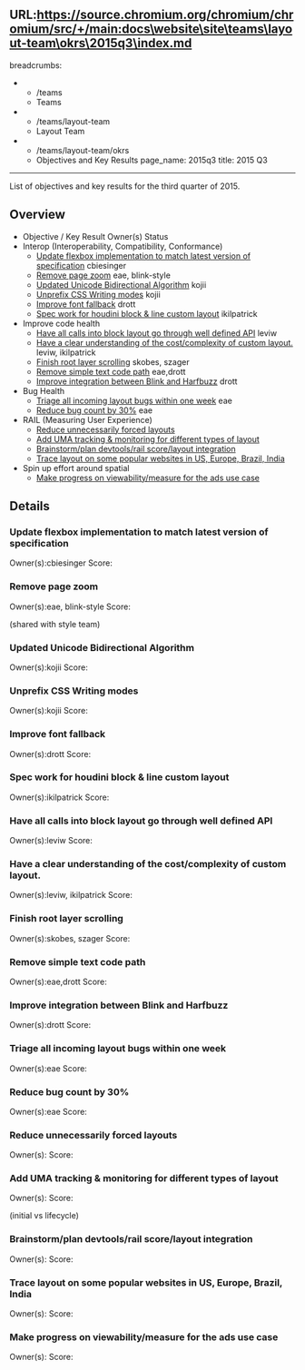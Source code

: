 URL:https://source.chromium.org/chromium/chromium/src/+/main:docs\website\site\teams\layout-team\okrs\2015q3\index.md
---
breadcrumbs:
- - /teams
  - Teams
- - /teams/layout-team
  - Layout Team
- - /teams/layout-team/okrs
  - Objectives and Key Results
page_name: 2015q3
title: 2015 Q3
---

List of objectives and key results for the third quarter of 2015.

## Overview

*   Objective / Key Result Owner(s) Status
*   Interop (Interoperability, Compatibility, Conformance)
    *   [Update flexbox implementation to match latest version of
                specification](#o0r0) cbiesinger
    *   [Remove page zoom](#o0r1) eae, blink-style
    *   [Updated Unicode Bidirectional Algorithm](#o0r2) kojii
    *   [Unprefix CSS Writing modes](#o0r3) kojii
    *   [Improve font fallback](#o0r4) drott
    *   [Spec work for houdini block & line custom layout](#o0r5)
                ikilpatrick
*   Improve code health
    *   [Have all calls into block layout go through well defined
                API](#o1r0) leviw
    *   [Have a clear understanding of the cost/complexity of custom
                layout.](#o1r1) leviw, ikilpatrick
    *   [Finish root layer scrolling](#o1r2) skobes, szager
    *   [Remove simple text code path](#o1r3) eae,drott
    *   [Improve integration between Blink and Harfbuzz](#o1r4) drott
*   Bug Health
    *   [Triage all incoming layout bugs within one week](#o2r0) eae
    *   [Reduce bug count by 30%](#o2r1) eae
*   RAIL (Measuring User Experience)
    *   [Reduce unnecessarily forced layouts](#o3r0)
    *   [Add UMA tracking & monitoring for different types of
                layout](#o3r1)
    *   [Brainstorm/plan devtools/rail score/layout integration](#o3r2)
    *   [Trace layout on some popular websites in US, Europe, Brazil,
                India](#o3r3)
*   Spin up effort around spatial
    *   [Make progress on viewability/measure for the ads use
                case](#o4r0)

## Details

### Update flexbox implementation to match latest version of specification

Owner(s):cbiesinger
Score:

### Remove page zoom

Owner(s):eae, blink-style
Score:

(shared with style team)

### Updated Unicode Bidirectional Algorithm

Owner(s):kojii
Score:

### Unprefix CSS Writing modes

Owner(s):kojii
Score:

### Improve font fallback

Owner(s):drott
Score:

### Spec work for houdini block & line custom layout

Owner(s):ikilpatrick
Score:

### Have all calls into block layout go through well defined API

Owner(s):leviw
Score:

### Have a clear understanding of the cost/complexity of custom layout.

Owner(s):leviw, ikilpatrick
Score:

### Finish root layer scrolling

Owner(s):skobes, szager
Score:

### Remove simple text code path

Owner(s):eae,drott
Score:

### Improve integration between Blink and Harfbuzz

Owner(s):drott
Score:

### Triage all incoming layout bugs within one week

Owner(s):eae
Score:

### Reduce bug count by 30%

Owner(s):eae
Score:

### Reduce unnecessarily forced layouts

Owner(s):
Score:

### Add UMA tracking & monitoring for different types of layout

Owner(s):
Score:

(initial vs lifecycle)

### Brainstorm/plan devtools/rail score/layout integration

Owner(s):
Score:

### Trace layout on some popular websites in US, Europe, Brazil, India

Owner(s):
Score:

### Make progress on viewability/measure for the ads use case

Owner(s):
Score:
